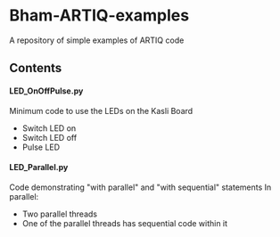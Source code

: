 # Bham-ARTIQ-examples
A repository of simple examples of ARTIQ code

## Contents
#### LED_OnOffPulse.py
Minimum code to use the LEDs on the Kasli Board
- Switch LED on
- Switch LED off
- Pulse LED
#### LED_Parallel.py
Code demonstrating "with parallel" and "with sequential" statements
In parallel:
- Two parallel threads
- One of the parallel threads has sequential code within it
